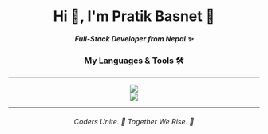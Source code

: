 <h1 align="center">Hi 👋, I'm Pratik Basnet 🤠</h1>
<h5 align="center">Full-Stack Developer from Nepal ✨</h5>
<h3 align="center">My Languages & Tools 🛠️</h3><hr>
<p align="center">
  <a href="https://skillicons.dev">
    <img src="https://skillicons.dev/icons?i=ps,c,py,html,css,js,git" /> <br>
    <img src="https://skillicons.dev/icons?i=figma,bootstrap,tailwind,php,mysql,flask,cloudflare" />  
  </a></p><hr>
<h6 align="center">Coders Unite. 🤝 Together We Rise. 🚀</h6>
